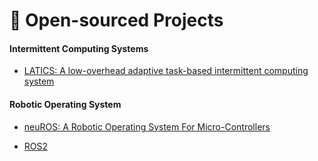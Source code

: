 # 📝 Open-sourced Projects
#### Intermittent Computing Systems
- [LATICS: A low-overhead adaptive task-based intermittent computing system]()

#### Robotic Operating System
- [neuROS: A Robotic Operating System For Micro-Controllers]()

- [ROS2]()